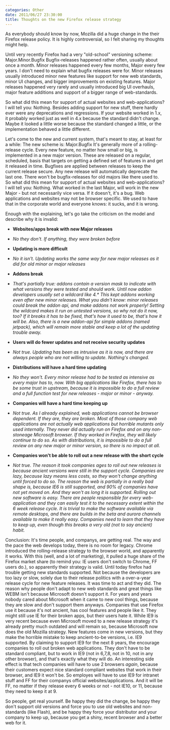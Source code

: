 ```yaml
---
categories: Other
date: 2011/06/27 23:30:00
title: Thoughts on the new Firefox release strategy
---
```

As everybody should know by now, Mozilla did a huge change in the their Firefox release policy.
It is highly controversial, so I felt sharing my thoughts might help.

Until very recently Firefox had a very "old-school" versioning scheme: Major.Minor.Bugfix
Bugfix-releases happened rather often, usually about once a month. Minor releases happened every few months, Major every few years.
I don't need to explain what bugfix releases were for.
Minor releases usually introduced minor new features like support for new web standards, minor UI changes, and bigger improvements on existing features.
Major releases happened very rarely and usually introduced big UI overhauls, major feature additions and support of a bigger range of web-standards.

So what did this mean for support of actual websites and web-applications? I will tell you: Nothing.
Besides adding support for new stuff, there hardly ever were any deprecations and regressions. If your website worked in 1.x, it probably worked just as well in 4.x because the standard didn't change. Maybe it looked a little worse because the standard changed a little, or the implementation behaved a little different.

Let's come to the new and current system, that's meant to stay, at least for a while:
The new scheme is: Major.Bugfix
It's generally more of a rolling-release cycle. Every new feature, no matter how small or big, is implemented in a new major version. These are released on a regular, scheduled, basis that targets on getting a defined set of features in and get it released in time. Bugfixes are applied between releases to keep the current release secure.
Any new release will automatically deprecate the last one. There won't be bugfix-releases for old majors like there used to.
So what did this mean for support of actual websites and web-applications? I will tell you: Nothing.
What worked in the last Major, will work in the new Major - but not necessarily vice versa. If it doesn't, it's a bug. Web applications and websites may not be browser specific. We used to have that in the corporate world and everyone knows: it sucks, and it is wrong.

Enough with the explaining, let's go take the criticism on the model and describe why it is invalid:

- **Websites/apps break with new Major releases**
- *No they don't. If anything, they were broken before*


- **Updating is more difficult**
- *No it isn't. Updating works the same way for new major releases as it did for old minor or major releases*


- **Addons break**
- *That's partially true: addons contain a version mask to indicate with what versions they were tested and should work. Until now addon developers usually set a wildcard like 4.\* This kept addons working even after new minor releases. What you didn't know: minor releases could break the addon api, and make addons not work properly! Setting the wildcard makes it run on untested versions, so why not do it now, too? If it breaks it has to be fixed, that's how it used to be, that's how it will be. Also, there is a new addon-api for simple addons (named jetpack), which will remain more stable and keep a lot of the updating trouble away.*


- **Users will do fewer updates and not receive security updates**
- *Not true. Updating has been as intrusive as it is now, and there are always people who are not willing to update. Nothing's changed.*


- **Distributions will have a hard time updating**
- *No they won't. Every minor release had to be tested as intensive as every major has to, now. With big applications like Firefox, there has to be some trust in upstream, because it is impossible to do a full review and a full function test for new releases - major or minor - anyway.*


- **Companies will have a hard time keeping up**
- *Not true. As I already explained, web applications cannot be browser dependent. If they are, they are broken. Most of those company web applications are not actually web applications but horrible mutants only used internally. They never did actually run on Firefox and on any non-stoneage Microsoft browser. If they worked in Firefox, they will likely continue to do so. As with distributions, it is impossible to do a full review on any new major or minor version, so there is no impact at all.*


- **Companies won't be able to roll out a new release with the short cycle**
- *Not true. The reason it took companies ages to roll out new releases is because ancient versions were still in the support cycle. Companies are lazy, because lazy means less costs, so they won't change anything until forced to do so. The reason the web is partially in a really bad shape is, because IE6 is still supported, and 90% of companies have not yet moved on. And they won't as long it is supported. Rolling out new software is easy. There are people responsible for every web-application and they can easily test it to the necessary extent within the 6 week release cycle. It is trivial to make the software available via remote desktops, and there are builds in the beta and aurora channels available to make it really easy. Companies need to learn that they have to keep up, even though this breaks a very old (not to say ancient) habit.*


Conclusion: It's time people, and companys, are getting real.
The way and the pace the web develops today, there is no room for legacy.
Chrome introduced the rolling-release strategy to the browser world, and apparently it works. With this (well, and a lot of marketing), it pulled a huge share of the Firefox market share (to remind you: IE users don't switch to Chrome, FF users do.), so apparently their strategy is valid.
Until today firefox had trouble getting new standards supported.
Not because the developers are too lazy or slow, solely due to their release politics with a over-a-year release cycle for new feature releases.
It was time to act and they did.
The reason why people don't adapt to new web standards and great things like WEBM isn't because Microsoft doesn't support it.
For years and years nobody cared about Microsoft when it came to new cool things, because they are slow and don't support them anyways.
Companies that use Firefox use it because it's not ancient, has cool features and people like it.
They might still use IE for their broken apps, but their users hate it.
While IE9 is very recent because even Microsoft moved to a new release strategy it's already pretty much outdated and will remain so, because Microsoft now does the old Mozilla strategy. New features come in new versions, but they make the horrible mistake to keep ancient-to-be versions, i.e. IE9 supported. By claiming to support IE9 for the next 8 years, the encourage companies to roll out broken web applications. They don't have to be standard compliant, but to work in IE9 (not in 6,7,8, not in 10, not in any other browser), and that's exactly what they will do.
An interesting side effect is that tech companies will have to use 2 browsers _again_, because their customers expect nice standard compliant websites that work in their browser, and IE9 it won't be.
So employes will have to use IE9 for intranet stuff and FF for their companys official websites/applications.
And it will be FF, no matter if they release every 6 weeks or not - not IE10, or 11, because they need to keep it at 9.

So people, get real yourself. Be happy they did the change, be happy they don't support old versions and force you to use old websites and non-standards (like Flash), and be happy they force your distributor and your company to keep up, because you get a shiny, recent browser and a better web for it.

